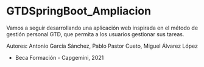 # GTDSpringBoot_Ampliacion
Vamos a seguir desarrollando una aplicación web inspirada en el método de gestión personal GTD, que permita a los usuarios gestionar sus tareas. 

Autores: Antonio García Sánchez, Pablo Pastor Cueto, Miguel Álvarez López
- Beca Formación - Capgemini, 2021

